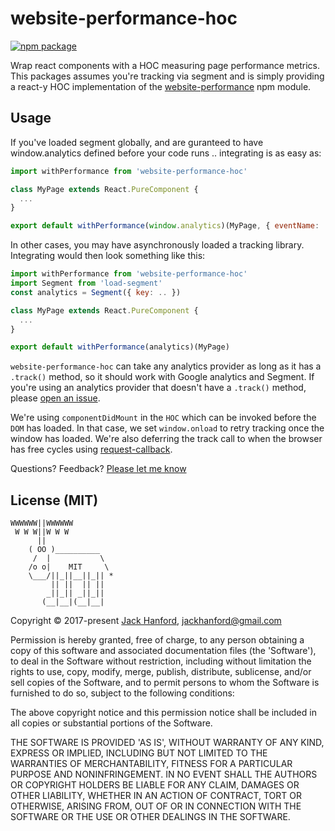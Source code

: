 # website-performance-hoc

[![npm package][npm-badge]][npm]

Wrap react components with a HOC measuring page performance metrics. This packages assumes you're tracking via segment and is simply providing a react-y HOC implementation of the [website-performance](https://github.com/hanford/website-performance) npm module.

[npm-badge]: https://img.shields.io/npm/v/npm-package.png?style=flat-square
[npm]: https://www.npmjs.org/package/npm-package

## Usage

If you've loaded segment globally, and are guranteed to have window.analytics defined before your code runs .. integrating is as easy as:
```js
import withPerformance from 'website-performance-hoc'

class MyPage extends React.PureComponent {
  ...
}

export default withPerformance(window.analytics)(MyPage, { eventName: 'Performance.Track' })
```

In other cases, you may have asynchronously loaded a tracking library. Integrating would then look something like this:

```js
import withPerformance from 'website-performance-hoc'
import Segment from 'load-segment'
const analytics = Segment({ key: .. })

class MyPage extends React.PureComponent {
  ...
}

export default withPerformance(analytics)(MyPage)
```

`website-performance-hoc` can take any analytics provider as long as it has a `.track()` method, so it should work with Google analytics and Segment. If you're using an analytics provider that doesn't have a `.track()` method, please [open an issue](https://github.com/hanford/website-performance-hoc/issues/new).

We're using `componentDidMount` in the `HOC` which can be invoked before the `DOM` has loaded. In that case, we set `window.onload` to retry tracking once the window has loaded. We're also deferring the track call to when the browser has free cycles using [request-callback](https://github.com/hanford/request-callback).


Questions? Feedback? [Please let me know](https://github.com/hanford/website-performance-hoc/issues/new)

## License (MIT)

```
WWWWWW||WWWWWW
 W W W||W W W
      ||
    ( OO )__________
     /  |           \
    /o o|    MIT     \
    \___/||_||__||_|| *
         || ||  || ||
        _||_|| _||_||
       (__|__|(__|__|
```
Copyright © 2017-present [Jack Hanford](http://jackhanford.com), jackhanford@gmail.com

Permission is hereby granted, free of charge, to any person obtaining a copy of this software and associated documentation files (the 'Software'), to deal in the Software without restriction, including without limitation the rights to use, copy, modify, merge, publish, distribute, sublicense, and/or sell copies of the Software, and to permit persons to whom the Software is furnished to do so, subject to the following conditions:

The above copyright notice and this permission notice shall be included in all copies or substantial portions of the Software.

THE SOFTWARE IS PROVIDED 'AS IS', WITHOUT WARRANTY OF ANY KIND, EXPRESS OR IMPLIED, INCLUDING BUT NOT LIMITED TO THE WARRANTIES OF MERCHANTABILITY, FITNESS FOR A PARTICULAR PURPOSE AND NONINFRINGEMENT. IN NO EVENT SHALL THE AUTHORS OR COPYRIGHT HOLDERS BE LIABLE FOR ANY CLAIM, DAMAGES OR OTHER LIABILITY, WHETHER IN AN ACTION OF CONTRACT, TORT OR OTHERWISE, ARISING FROM, OUT OF OR IN CONNECTION WITH THE SOFTWARE OR THE USE OR OTHER DEALINGS IN THE SOFTWARE.
